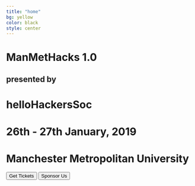 ```yaml
---
title: "home"
bg: yellow
color: black
style: center
---
```


# ManMetHacks 1.0

## presented by

# helloHackersSoc

# 26th - 27th January, 2019

# Manchester Metropolitan University


<button class="button tickets" name="button" onclick=" window.open('https://www.eventbrite.co.uk/','_blank')">Get Tickets</button>
<button class="button tickets" name="sponsor" onclick=" window.open('https://drive.google.com/open?id=1qYOHaf2LY70ZLt0cYLl6iw4j_CoxszUi','_blank')">Sponsor Us</button>
